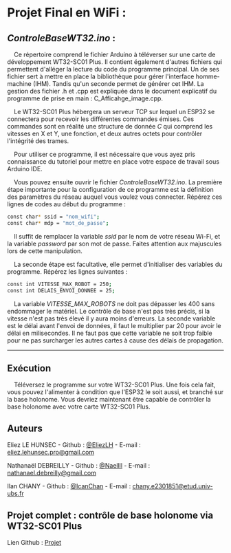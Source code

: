 # Projet Final en WiFi : 

## *ControleBaseWT32.ino* :

&nbsp;&nbsp;&nbsp;&nbsp;Ce répertoire comprend le fichier Arduino à téléverser sur une carte de développement WT32-SC01 Plus. Il contient également d'autres fichiers qui permettent d'alléger la lecture du code du programme principal. Un de ses fichier sert à mettre en place la bibliothèque pour gérer l'interface homme-machine (IHM). Tandis qu'un seconde permet de générer cet IHM. La gestion des fichier .h et .cpp est expliquée dans le document explicatif du programme de prise en main : C_Afficahge_image.cpp.

&nbsp;&nbsp;&nbsp;&nbsp;Le WT32-SC01 Plus hébergera un serveur TCP sur lequel un ESP32 se connectera pour recevoir les différentes commandes émises. Ces commandes sont en réalité une structure de donnée *C* qui comprend les vitesses en X et Y, une fonction, et deux autres octets pour contrôler l'intégrité des trames.

&nbsp;&nbsp;&nbsp;&nbsp;Pour utiliser ce programme, il est nécessaire que vous ayez pris connaissance du tutoriel pour mettre en place votre espace de travail sous Arduino IDE.

&nbsp;&nbsp;&nbsp;&nbsp;Vous pouvez ensuite ouvrir le fichier *ControleBaseWT32.ino*. La première étape importante pour la configuration de ce programme est la définition des paramètres du réseau auquel vous voulez vous connecter. Répérez ces lignes de codes au début du programme :

```bash
const char* ssid = "nom_wifi";
const char* mdp = "mot_de_passe";
```

&nbsp;&nbsp;&nbsp;&nbsp;Il suffit de remplacer la variable *ssid* par le nom de votre réseau Wi-Fi, et la variable *password* par son mot de passe. Faites attention aux majuscules lors de cette manipulation.

&nbsp;&nbsp;&nbsp;&nbsp;La seconde étape est facultative, elle permet d'initialiser des variables du programme. Répérez les lignes suivantes :

```bash
const int VITESSE_MAX_ROBOT = 250;
const int DELAIS_ENVOI_DONNEE = 25;
```

&nbsp;&nbsp;&nbsp;&nbsp;La variable *VITESSE_MAX_ROBOTS* ne doit pas dépasser les 400 sans endommager le matériel. Le contrôle de base n'est pas très précis, si la vitesse n'est pas très élevé il y aura moins d'erreurs. La seconde variable est le délai avant l'envoi de données, il faut le multiplier par 20 pour avoir le délai en milisecondes. Il ne faut pas que cette variable ne soit trop faible pour ne pas surcharger les autres cartes à cause des délais de propagation.

---

## Exécution

&nbsp;&nbsp;&nbsp;&nbsp;Téléversez le programme sur votre WT32-SC01 Plus. Une fois cela fait, vous pouvez l'alimenter à condition que l'ESP32 le soit aussi, et branché sur la base holonome. Vous devriez maintenant être capable de contrôler la base holonome avec votre carte WT32-SC01 Plus.

## Auteurs
Eliez LE HUNSEC - Github : [@EliezLH](https://github.com/EliezLH) - E-mail : eliez.lehunsec.pro@gmail.com

Nathanaël DEBREILLY - Github : [@Naellll](https://github.com/Naellll) - E-mail : nathanael.debreilly@gmail.com

Ilan CHANY - Github : [@IcanChan](https://github.com/IcanChan) - E-mail : chany.e2301851@etud.univ-ubs.fr

## Projet complet : contrôle de base holonome via WT32-SC01 Plus

Lien Github : [Projet](https://github.com/Naellll/Controle-de-base-holonome-via-WT32-SC01-Plus)
